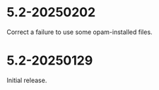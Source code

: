 # 5.2-20250202

Correct a failure to use some opam-installed files.

# 5.2-20250129

Initial release.
